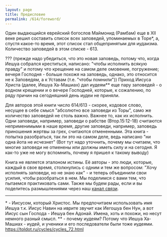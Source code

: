 ```yaml
---
layout: page
title: Предисловие
permalink: /614/foreword/
---
```


Один выдающийся еврейский богослов Маймонид (Рамбам) еще в XII веке решил составить список всех заповедей, упоминаемых в Торе\*, а, спустя какое-то время, этот список стал общепринятым для иудаизма. Количество заповедей в этом списке - 613.

??? (прежде надо убедиться, что это новая заповедь, потому что, когда Иешуа собрался креститься, написано: "чтобы исполнить всякую правду" и потому что крещение на самом деле омовение, погружение; вечеря Господня - больше похожя на заповедь, однако, это относится не к Заповедям, а к Уставам (т.е. "чтобы помнили")) Приход Иисуса Христа (далее, Иешуа Ха-Машиах) дал иудеям\** еще пару заповедей - о водном крещении и о вечере Господней, которые, к сожалению, по ряду причин на сегодняшний день иудеи не приняли.

<!--613 - это число заповедей, общепринятых для иудеев на сегодняшний день [1](https://ru.wikipedia.org/wiki/613_%D0%B7%D0%B0%D0%BF%D0%BE%D0%B2%D0%B5%D0%B4%D0%B5%D0%B9).
614 - это те же заповеди, плюс одна, заповедь о Крещении, даная Иешуа\*.-->

Для авторов этой книги число 614/613 - скорее, кодовое слово, несущее в себе смысл "абсолютно все заповеди из Торы", само же количество заповедей не столь важно. Важнее то, как их исполнить. Одни заповеди, например, заповеди о рабстве (Втор.15:12-18) считаются неприменимыми в наше время, другие заповеди, например, заповедь приношения жертвы за грех, считаются отмененными. Эта книга - попытка разобраться, так ли это на самом деле, ведь написано "ни одна йота не исчезнет" (Вот тут надо уточнить, почему мы считаем, что многие заповеди не отменены или должны иметь силу и на сегодня. Я как-то уже не могу вспомнить, почему я пришел к такому выводу)

Книга не является эталоном истины. Её авторы - это люди, которые, каждый в свое время, столкнулись с одним и тем же вопросом: "Хочу исполнять заповеди, но не знаю как" - и теперь объединили свои усилия, чтобы разобраться в нем. Мы поделимся с вами тем, что пытаемся практиковать сами. Также мы будем рады, если и вы поделитесь размышлениями через наш [канал связи](link-is-here).

-------
\* - Иисусом, который Христос. Мы предпочитаем использовать имя Иешуа т.к. Иисус Навин на иврите звучит как Иегошуа бен Нун, а вот Иисус сын Господа - Иешуа бен Адонай. Имена, хоть и похожи, но несут немного разный смысл.
\** - почему иудеям? Потому что Иешуа Ха-Машиах - иудей, и ученики и его последователи были тоже иудеями. 
https://toldot.ru/cycles/cycles_72.html
